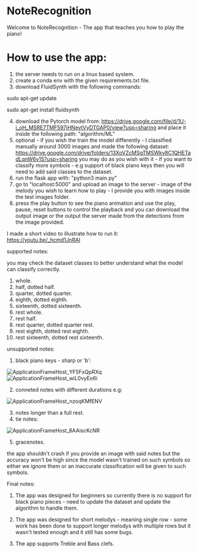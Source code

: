 # NoteRecognition

Welcome to NoteRecognition - The app that teaches you how to play the piano!

# How to use the app:
1. the server needs to run on a linux based system.
2. create a conda env with the given requirements.txt file.
3. download FluidSynth with the following commands:

sudo apt-get update

sudo apt-get install fluidsynth

4. download the Pytorch model from: https://drive.google.com/file/d/1U-i_oH_MSRE7TMF597jHNevtVyDTGAP0/view?usp=sharing
and place it inside the following path: "algorithm/ML"
6. optional - if you wish the train the model differently - I classified manually around 3000 images and made the following dataset: https://drive.google.com/drive/folders/13XoVZcMSgTMSWky8C1QHETadLqnW6v1S?usp=sharing
you may do as you wish with it - if you want to classify more symbols - e.g support of black piano keys then you will need to add said classes to the dataset.
6. run the flask app with: "python3 main.py"
7. go to "localhost:5000" and upload an image to the server - image of the melody you wish to learn how to play - I provide you with images inside the test images folder.
8. press the play button to see the piano animation and use the play, pause, reset buttons to control the playback and you can download the output image or the output the server made from the detections from the image provided.


I made a short video to illustrate how to run it: https://youtu.be/_hcmd1JnRAI


supported notes:

you may check the dataset classes to better understand what the model can classify correctly.

1. whole.
2. half, dotted half.
3. quarter, dotted quarter.
4. eighth, dotted eighth.
5. sixteenth, dotted sixteenth.
6. rest whole.
7. rest half.
8. rest quarter, dotted quarter rest.
9. rest eighth, dotted rest eighth.
10. rest sixteenth, dotted rest sixteenth.

unsupported notes:
1. black piano keys - sharp or 'b': 

![ApplicationFrameHost_YF5FxQpRXq](https://user-images.githubusercontent.com/53357564/175818046-26df9651-f78b-465e-a2da-5b8b8f95eafe.png)
![ApplicationFrameHost_wiL0vyEo6i](https://user-images.githubusercontent.com/53357564/175818110-27633545-c20a-475a-8737-b691807f9ee5.png)


2. conneted notes with different durations e.g:

![ApplicationFrameHost_nzoqKMfENV](https://user-images.githubusercontent.com/53357564/175818138-5bf9c811-066e-469f-b3c8-8eaff2430627.png)


3. notes longer than a full rest.
4. tie notes:


![ApplicationFrameHost_8AAiscKcNR](https://user-images.githubusercontent.com/53357564/175818233-179de638-9a14-4ab8-a826-80078e43911a.png)

5. gracenotes.

the app shouldn't crash if you provide an image with said notes but the accuracy won't be high since the model wasn't trained on such symbols so either we ignore them or an inaccurate classification will be given to such symbols.


Final notes:
1. The app was designed for beginners so currently there is no support for black piano pieces - need to update the dataset and update the algorithm to handle them.

2. The app was designed for short melodys - meaning single row - some work has been done to support longer melodys with multiple rows but it wasn't tested enough and it still has some bugs.

3. The app supports Treble and Bass clefs.
